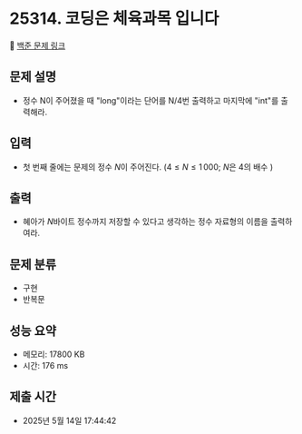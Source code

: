 # 25314. 코딩은 체육과목 입니다  
🔗 [백준 문제 링크](https://www.acmicpc.net/problem/25314)

## 문제 설명
- 정수 N이 주어졌을 때 "long"이라는 단어를 N/4번 출력하고 마지막에 "int"를 출력해라.
## 입력
- 첫 번째 줄에는 문제의 정수
  $N$이 주어진다.
  $(4\le N\le 1\, 000$;
  $N$은
  $4$의 배수
  $)$
## 출력
- 혜아가
  $N$바이트 정수까지 저장할 수 있다고 생각하는 정수 자료형의 이름을 출력하여라.
## 문제 분류
- 구현
- 반복문
## 성능 요약
- 메모리: 17800 KB
- 시간: 176 ms
## 제출 시간
- 2025년 5월 14일 17:44:42